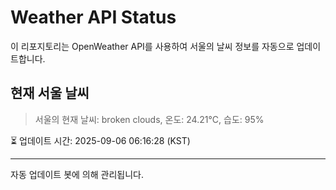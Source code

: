 
# Weather API Status

이 리포지토리는 OpenWeather API를 사용하여 서울의 날씨 정보를 자동으로 업데이트합니다.

## 현재 서울 날씨
> 서울의 현재 날씨: broken clouds, 온도: 24.21°C, 습도: 95%

⏳ 업데이트 시간: 2025-09-06 06:16:28 (KST)

---
자동 업데이트 봇에 의해 관리됩니다.
